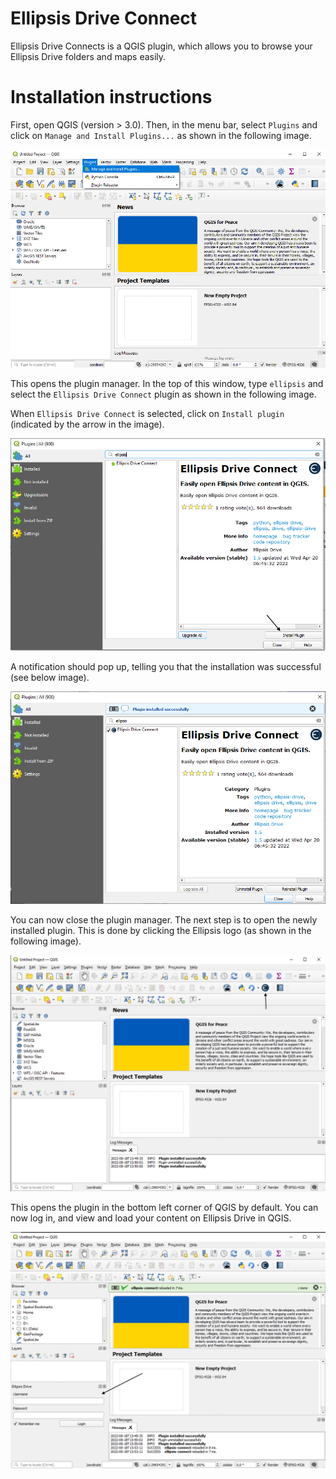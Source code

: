 # Ellipsis Drive Connect

Ellipsis Drive Connects is a QGIS plugin, which allows you to browse your Ellipsis Drive folders and maps easily. 

# Installation instructions

First, open QGIS (version > 3.0). Then, in the menu bar, select `Plugins` and click on `Manage and Install Plugins...` as shown in the following image.

![Go to "Manage and Install Plugins."](./images/1_manage_plugins.png "Click `Manage and Install Plugins.`")

This opens the plugin manager. In the top of this window, type `ellipsis` and select the `Ellipsis Drive Connect` plugin as shown in the following image.

When `Ellipsis Drive Connect` is selected, click on `Install plugin` (indicated by the arrow in the image).

![Search for "ellipsis" and install the plugin by clicking "Install plugin."](./images/2_install.png "Search for `ellipsis` and install the plugin by clicking `Install plugin`.")

A notification should pop up, telling you that the installation was successful (see below image).

![The plugin is installed.](images/3_installed.png)

You can now close the plugin manager. The next step is to open the newly installed plugin. This is done by clicking the Ellipsis logo (as shown in the following image). 

![Open the plugin by clicking the Ellipsis Drive logo in the plugin toolbar in QGIS.](images/4_openplugin.png "Open the plugin by clicking the Ellipsis Drive logo in the plugin toolbar in QGIS.")

This opens the plugin in the bottom left corner of QGIS by default. You can now log in, and view and load your content on Ellipsis Drive in QGIS.

![Log in to view your Ellipsis Drive content in QGIS.](images/5_login.png "Log in to view your Ellipsis Drive content in QGIS.")